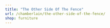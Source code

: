 ```yaml
---
title: "The Other Side Of The Fence"
url: /chamberlain/the-other-side-of-the-fence/
shop: furniture
---
```

